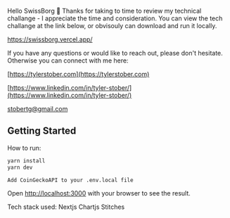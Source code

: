 Hello SwissBorg 👋 Thanks for taking to time to review my technical challange - I appreciate the time and consideration. You can view the tech challange at the link below, or obvisouly can download and run it locally.

https://swissborg.vercel.app/


If you have any questions or would like to reach out, please don't hesitate. Otherwise you can connect with me here:

[https://tylerstober.com](https://tylerstober.com)

[https://www.linkedin.com/in/tyler-stober/](https://www.linkedin.com/in/tyler-stober/)

stobertg@gmail.com

## Getting Started

How to run:

```bash
yarn install
yarn dev

Add CoinGeckoAPI to your .env.local file
```

Open [http://localhost:3000](http://localhost:3000) with your browser to see the result.

Tech stack used:
Nextjs
Chartjs
Stitches



